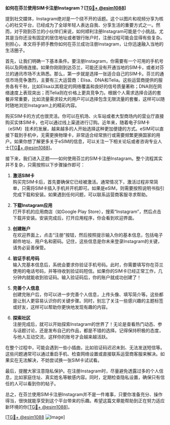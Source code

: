 **如何在芬兰使用SIM卡注册Instagram？[[TG💪+ @esim1088](https://t.me/s/esim1088)]**

提到社交媒体，Instagram绝对是一个绕不开的话题。这个以图片和视频分享为核心的社交平台，已经成为了全球年轻人表达自我、分享生活的重要方式之一。然而，对于刚到芬兰的小伙伴们来说，如何顺利注册Instagram可能是个小挑战。尤其是当你还没有固定的居住地址或者银行账户时，注册过程可能会显得有些复杂。别担心，本文将手把手教你如何在芬兰成功注册Instagram，让你迅速融入当地的生活圈子。

首先，让我们明确一下基本条件。要注册Instagram，你需要有一个可用的手机号码以及网络连接。如果你刚刚到达芬兰，可能还没有开通当地的SIM卡，或者对芬兰的通讯市场不太熟悉。那么，第一步就是选择一张适合自己的SIM卡。芬兰的通信市场竞争激烈，主要有三大运营商：Elisa、DNA和Telia。这些运营商提供的服务各有千秋，比如Elisa以其稳定的网络覆盖和良好的信号质量著称；DNA则在网络速度上表现突出；而Telia则在价格上更具竞争力。根据个人需求选择合适的套餐非常重要，比如流量需求较大的用户可以选择包含无限流量的套餐，这样可以随时随地浏览Instagram上的精彩内容。

购买SIM卡的方式也很灵活。你可以在机场、火车站或者大型商场内的营业厅直接购买实体SIM卡，也可以通过线上渠道进行订购。近年来，随着电子SIM卡（eSIM）技术的发展，越来越多的人开始选择这种更加便捷的方式。eSIM可以直接下载到手机中，无需更换物理卡，非常适合经常旅行或需要频繁更换国家的用户。如果你想了解更多关于eSIM的信息，可以关注一下相关论坛或者咨询专业人士[[TG💪+ @esim1088](https://t.me/s/esim1088)]。

接下来，我们进入正题——如何使用芬兰的SIM卡注册Instagram。整个流程其实并不复杂，只需按照以下步骤操作即可：

1. **激活SIM卡**  
   购买完SIM卡后，首先要确保它已经被激活。通常情况下，激活过程非常简单，只需将SIM卡插入手机并开机即可。如果是eSIM，则需要按照说明书指引完成下载和安装。如果遇到任何问题，可以联系运营商客服寻求帮助。

2. **下载Instagram应用**  
   打开手机的应用商店（如Google Play Store），搜索“Instagram”，然后点击下载并安装。安装完成后，打开应用程序，你会看到欢迎界面。

3. **创建账户**  
   在欢迎界面上，点击“注册”按钮，然后按照提示输入你的基本信息，包括电子邮件地址、用户名和密码。记住，这些信息是你未来登录Instagram的关键，请务必妥善保管。

4. **验证手机号码**  
   输入完基本信息后，系统会要求你验证手机号码。此时，你需要填写你在芬兰使用的电话号码，并等待收到验证码短信。如果你的SIM卡已经正常工作，几分钟内就能收到验证码。输入验证码后，你的账户就成功创建了！

5. **完善个人信息**  
   创建完账户后，你可以进一步完善个人信息，上传头像、填写简介等。这些都是让别人更容易认识你的关键步骤。同时，别忘了关注一些感兴趣的主题标签或好友，这样可以帮助你更快地发现有趣的内容。

6. **探索社区**  
   注册完成后，就可以开始探索Instagram的世界了！无论是查看热门动态、参与话题讨论，还是发布自己的作品，都是不错的选择。记得保持积极的态度，与他人互动交流，这样你的账号才会越来越活跃。

在整个过程中，可能会遇到一些小插曲，比如验证码迟迟未到、无法发送短信等。这些问题通常可以通过重启手机、检查网络设置或直接联系运营商客服来解决。如果实在无法解决，不妨尝试换一张SIM卡试试看。

最后，提醒大家注意隐私保护。在注册Instagram时，尽量避免透露过多的个人信息，比如家庭住址、真实姓名等敏感内容。同时，定期检查隐私设置，确保只有信任的人可以看到你的帖子。

总之，在芬兰使用SIM卡注册Instagram并不是一件难事，只要你准备充分、操作得当，很快就能享受到这个平台带来的乐趣。希望这篇文章能帮助到正在努力适应新环境的你[[TG💪+ @esim1088](https://t.me/s/esim1088)]。

[[TG💪+ @esim1088](https://t.me/s/esim1088) ![Image](https://i.postimg.cc/4NQfJmqS/Snipaste-2025-05-13-00-14-12.png)]